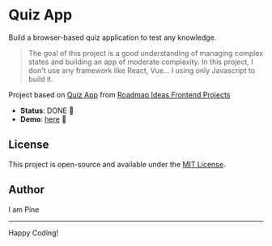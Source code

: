 # Quiz App

Build a browser-based quiz application to test any knowledge.

> The goal of this project is a good understanding of managing complex states and building an app of moderate complexity. In this project, I don't use any framework like React, Vue... I using only Javascript to build it.

Project based on [Quiz App][quiz-app] from [Roadmap Ideas Frontend Projects][roadmap-frontend-projects]

-   **Status**: DONE 🎉
-   **Demo**: [here][demo-link] 🚀

## License

This project is open-source and available under the [MIT License](https://opensource.org/licenses/MIT).

## Author

I am Pine

---

Happy Coding!

[roadmap-frontend-projects]: https://roadmap.sh/frontend/projects
[quiz-app]: https://roadmap.sh/projects/quiz-app
[demo-link]: https://pine1611.github.io/frontend-projects/22-quiz-app/public
